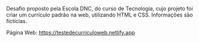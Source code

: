 Desafio proposto pela Escola DNC, do curso de Tecnologia, cujo projeto foi criar um currículo padrão na web, utilizando HTML e CSS. Informações são fictícias. 

Página Web: https://testedecurriculoweb.netlify.app

